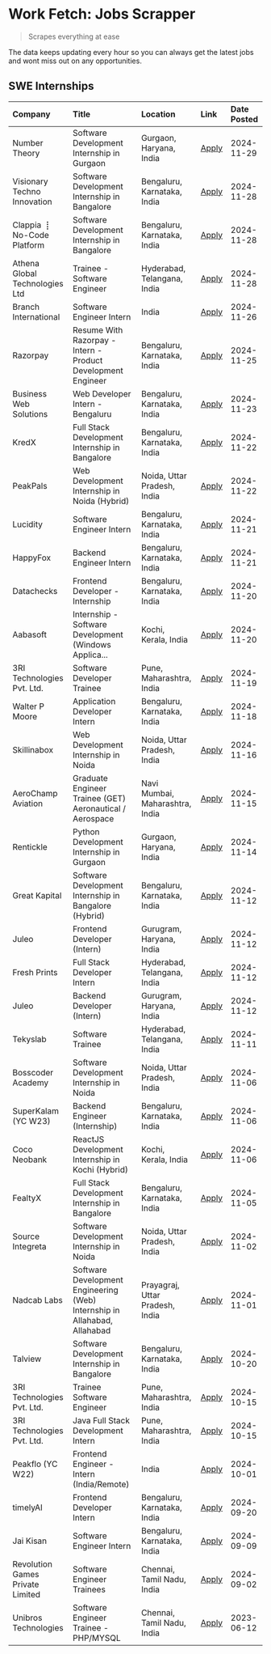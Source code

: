 # Work Fetch: Jobs Scrapper
> Scrapes everything at ease

The data keeps updating every hour so you can always get the latest jobs and wont miss out on any opportunities.

## SWE Internships
<!--START_SECTION:workfetch-->
| Company                          | Title                                                                     | Location                        | Link                                                                                                                                                                                                                                            | Date Posted   |
|:---------------------------------|:--------------------------------------------------------------------------|:--------------------------------|:------------------------------------------------------------------------------------------------------------------------------------------------------------------------------------------------------------------------------------------------|:--------------|
| Number Theory                    | Software Development Internship in Gurgaon                                | Gurgaon, Haryana, India         | [Apply](https://in.linkedin.com/jobs/view/software-development-internship-in-gurgaon-at-number-theory-4087550503?position=49&pageNum=0&refId=ewcG%2F4pblzKFpilNCDMo8A%3D%3D&trackingId=1YHhbVgRRMwpYEYujNAqnw%3D%3D)                            | 2024-11-29    |
| Visionary Techno Innovation      | Software Development Internship in Bangalore                              | Bengaluru, Karnataka, India     | [Apply](https://in.linkedin.com/jobs/view/software-development-internship-in-bangalore-at-visionary-techno-innovation-4086916247?position=14&pageNum=0&refId=ewcG%2F4pblzKFpilNCDMo8A%3D%3D&trackingId=wKtzWsgvepK%2FucIgjjWVOA%3D%3D)          | 2024-11-28    |
| Clappia ⢸ No-Code Platform       | Software Development Internship in Bangalore                              | Bengaluru, Karnataka, India     | [Apply](https://in.linkedin.com/jobs/view/software-development-internship-in-bangalore-at-clappia-%E2%A2%B8-no-code-platform-4086916232?position=28&pageNum=0&refId=ewcG%2F4pblzKFpilNCDMo8A%3D%3D&trackingId=hOj%2Fmf9IedN01OqbGox1%2Fg%3D%3D) | 2024-11-28    |
| Athena Global Technologies Ltd   | Trainee - Software Engineer                                               | Hyderabad, Telangana, India     | [Apply](https://in.linkedin.com/jobs/view/trainee-software-engineer-at-athena-global-technologies-ltd-4087205108?position=50&pageNum=0&refId=ewcG%2F4pblzKFpilNCDMo8A%3D%3D&trackingId=gdc5WwSPGo7ggRswyqiKQA%3D%3D)                            | 2024-11-28    |
| Branch International             | Software Engineer Intern                                                  | India                           | [Apply](https://in.linkedin.com/jobs/view/software-engineer-intern-at-branch-international-4054425650?position=44&pageNum=0&refId=ewcG%2F4pblzKFpilNCDMo8A%3D%3D&trackingId=b0anctUqzA8oi%2BGh%2ByTwag%3D%3D)                                   | 2024-11-26    |
| Razorpay                         | Resume With Razorpay - Intern - Product Development Engineer              | Bengaluru, Karnataka, India     | [Apply](https://in.linkedin.com/jobs/view/resume-with-razorpay-intern-product-development-engineer-at-razorpay-4082644771?position=33&pageNum=0&refId=ewcG%2F4pblzKFpilNCDMo8A%3D%3D&trackingId=tEU%2FhQkIsF%2BaFQPTwV0y3g%3D%3D)               | 2024-11-25    |
| Business Web Solutions           | Web Developer Intern - Bengaluru                                          | Bengaluru, Karnataka, India     | [Apply](https://in.linkedin.com/jobs/view/web-developer-intern-bengaluru-at-business-web-solutions-4081769308?position=47&pageNum=0&refId=ewcG%2F4pblzKFpilNCDMo8A%3D%3D&trackingId=YjWmR8kxN%2BXoY8b3yrdgjg%3D%3D)                             | 2024-11-23    |
| KredX                            | Full Stack Development Internship in Bangalore                            | Bengaluru, Karnataka, India     | [Apply](https://in.linkedin.com/jobs/view/full-stack-development-internship-in-bangalore-at-kredx-4082021747?position=26&pageNum=0&refId=ewcG%2F4pblzKFpilNCDMo8A%3D%3D&trackingId=7%2BTs2i6FwZ8rP7TwTH2Sgg%3D%3D)                              | 2024-11-22    |
| PeakPals                         | Web Development Internship in Noida (Hybrid)                              | Noida, Uttar Pradesh, India     | [Apply](https://in.linkedin.com/jobs/view/web-development-internship-in-noida-hybrid-at-peakpals-4082025102?position=60&pageNum=0&refId=ewcG%2F4pblzKFpilNCDMo8A%3D%3D&trackingId=5aFrF%2BO3XneJJp1JhJClXw%3D%3D)                               | 2024-11-22    |
| Lucidity                         | Software Engineer Intern                                                  | Bengaluru, Karnataka, India     | [Apply](https://in.linkedin.com/jobs/view/software-engineer-intern-at-lucidity-4081805788?position=18&pageNum=0&refId=ewcG%2F4pblzKFpilNCDMo8A%3D%3D&trackingId=YAKNOHkd%2FwpPQXf7fs%2BMkQ%3D%3D)                                               | 2024-11-21    |
| HappyFox                         | Backend Engineer Intern                                                   | Bengaluru, Karnataka, India     | [Apply](https://in.linkedin.com/jobs/view/backend-engineer-intern-at-happyfox-4079265240?position=54&pageNum=0&refId=ewcG%2F4pblzKFpilNCDMo8A%3D%3D&trackingId=JUbsqVGICI8rnobB%2FHXwiA%3D%3D)                                                  | 2024-11-21    |
| Datachecks                       | Frontend Developer - Internship                                           | Bengaluru, Karnataka, India     | [Apply](https://in.linkedin.com/jobs/view/frontend-developer-internship-at-datachecks-4078365869?position=42&pageNum=0&refId=ewcG%2F4pblzKFpilNCDMo8A%3D%3D&trackingId=mCPm%2FKXc9x2Aj%2FzTFdbD%2BA%3D%3D)                                      | 2024-11-20    |
| Aabasoft                         | Internship - Software Development (Windows Applica...                     | Kochi, Kerala, India            | [Apply](https://in.linkedin.com/jobs/view/internship-software-development-windows-applica-at-aabasoft-4080986188?position=53&pageNum=0&refId=ewcG%2F4pblzKFpilNCDMo8A%3D%3D&trackingId=Y%2Fl7hu3GBWHtHBYETbZ6cQ%3D%3D)                          | 2024-11-20    |
| 3RI Technologies Pvt. Ltd.       | Software Developer Trainee                                                | Pune, Maharashtra, India        | [Apply](https://in.linkedin.com/jobs/view/software-developer-trainee-at-3ri-technologies-pvt-ltd-4080283578?position=31&pageNum=0&refId=ewcG%2F4pblzKFpilNCDMo8A%3D%3D&trackingId=mRTqEsa2WzLzEcEJJRBDHw%3D%3D)                                 | 2024-11-19    |
| Walter P Moore                   | Application Developer Intern                                              | Bengaluru, Karnataka, India     | [Apply](https://in.linkedin.com/jobs/view/application-developer-intern-at-walter-p-moore-4077126811?position=22&pageNum=0&refId=ewcG%2F4pblzKFpilNCDMo8A%3D%3D&trackingId=fuuqaBePWysSP1b0CW3fDw%3D%3D)                                         | 2024-11-18    |
| Skillinabox                      | Web Development Internship in Noida                                       | Noida, Uttar Pradesh, India     | [Apply](https://in.linkedin.com/jobs/view/web-development-internship-in-noida-at-skillinabox-4077783016?position=23&pageNum=0&refId=ewcG%2F4pblzKFpilNCDMo8A%3D%3D&trackingId=wWFmIZQf%2FwlwnaYgm920Fw%3D%3D)                                   | 2024-11-16    |
| AeroChamp Aviation               | Graduate Engineer Trainee (GET) Aeronautical / Aerospace                  | Navi Mumbai, Maharashtra, India | [Apply](https://in.linkedin.com/jobs/view/graduate-engineer-trainee-get-aeronautical-aerospace-at-aerochamp-aviation-4075807848?position=40&pageNum=0&refId=ewcG%2F4pblzKFpilNCDMo8A%3D%3D&trackingId=RhlaPHMfoogssvEAkwiq1Q%3D%3D)             | 2024-11-15    |
| Rentickle                        | Python Development Internship in Gurgaon                                  | Gurgaon, Haryana, India         | [Apply](https://in.linkedin.com/jobs/view/python-development-internship-in-gurgaon-at-rentickle-4075922770?position=21&pageNum=0&refId=ewcG%2F4pblzKFpilNCDMo8A%3D%3D&trackingId=ZdXu2aFAXZjHDNzXFnry2g%3D%3D)                                  | 2024-11-14    |
| Great Kapital                    | Software Development Internship in Bangalore (Hybrid)                     | Bengaluru, Karnataka, India     | [Apply](https://in.linkedin.com/jobs/view/software-development-internship-in-bangalore-hybrid-at-great-kapital-4074322094?position=24&pageNum=0&refId=ewcG%2F4pblzKFpilNCDMo8A%3D%3D&trackingId=2Afk%2Fowc6xLJwdzgZNeyHw%3D%3D)                 | 2024-11-12    |
| Juleo                            | Frontend Developer (Intern)                                               | Gurugram, Haryana, India        | [Apply](https://in.linkedin.com/jobs/view/frontend-developer-intern-at-juleo-4072443159?position=32&pageNum=0&refId=ewcG%2F4pblzKFpilNCDMo8A%3D%3D&trackingId=fgXsylFLLGFCHtacO12tbA%3D%3D)                                                     | 2024-11-12    |
| Fresh Prints                     | Full Stack Developer Intern                                               | Hyderabad, Telangana, India     | [Apply](https://in.linkedin.com/jobs/view/full-stack-developer-intern-at-fresh-prints-4074759619?position=35&pageNum=0&refId=ewcG%2F4pblzKFpilNCDMo8A%3D%3D&trackingId=HqZTnpZOIz8c%2BMHa%2FklzUg%3D%3D)                                        | 2024-11-12    |
| Juleo                            | Backend Developer (Intern)                                                | Gurugram, Haryana, India        | [Apply](https://in.linkedin.com/jobs/view/backend-developer-intern-at-juleo-4072437848?position=51&pageNum=0&refId=ewcG%2F4pblzKFpilNCDMo8A%3D%3D&trackingId=S5%2FODUPjX0WLLiNDbjwTVA%3D%3D)                                                    | 2024-11-12    |
| Tekyslab                         | Software Trainee                                                          | Hyderabad, Telangana, India     | [Apply](https://in.linkedin.com/jobs/view/software-trainee-at-tekyslab-4074128169?position=46&pageNum=0&refId=ewcG%2F4pblzKFpilNCDMo8A%3D%3D&trackingId=1u9KiU9a4TAOZe5JJhWcFA%3D%3D)                                                           | 2024-11-11    |
| Bosscoder Academy                | Software Development Internship in Noida                                  | Noida, Uttar Pradesh, India     | [Apply](https://in.linkedin.com/jobs/view/software-development-internship-in-noida-at-bosscoder-academy-4070090866?position=9&pageNum=0&refId=ewcG%2F4pblzKFpilNCDMo8A%3D%3D&trackingId=4JlOfpw66k7gfBAuNCYfCg%3D%3D)                           | 2024-11-06    |
| SuperKalam (YC W23)              | Backend Engineer (Internship)                                             | Bengaluru, Karnataka, India     | [Apply](https://in.linkedin.com/jobs/view/backend-engineer-internship-at-superkalam-yc-w23-4069134451?position=29&pageNum=0&refId=ewcG%2F4pblzKFpilNCDMo8A%3D%3D&trackingId=8W0taxD6U1oRQkmVT3DnQA%3D%3D)                                       | 2024-11-06    |
| Coco Neobank                     | ReactJS Development Internship in Kochi (Hybrid)                          | Kochi, Kerala, India            | [Apply](https://in.linkedin.com/jobs/view/reactjs-development-internship-in-kochi-hybrid-at-coco-neobank-4070090934?position=30&pageNum=0&refId=ewcG%2F4pblzKFpilNCDMo8A%3D%3D&trackingId=LJfpxao878Q6H8q6c7PE6Q%3D%3D)                         | 2024-11-06    |
| FealtyX                          | Full Stack Development Internship in Bangalore                            | Bengaluru, Karnataka, India     | [Apply](https://in.linkedin.com/jobs/view/full-stack-development-internship-in-bangalore-at-fealtyx-4067118640?position=41&pageNum=0&refId=ewcG%2F4pblzKFpilNCDMo8A%3D%3D&trackingId=s0RUjvj8nUeHEoCIcV4a7g%3D%3D)                              | 2024-11-05    |
| Source Integreta                 | Software Development Internship in Noida                                  | Noida, Uttar Pradesh, India     | [Apply](https://in.linkedin.com/jobs/view/software-development-internship-in-noida-at-source-integreta-4066120527?position=16&pageNum=0&refId=ewcG%2F4pblzKFpilNCDMo8A%3D%3D&trackingId=yWHqykmtJ%2BoPLaoA7Gi9Fg%3D%3D)                         | 2024-11-02    |
| Nadcab Labs                      | Software Development Engineering (Web) Internship in Allahabad, Allahabad | Prayagraj, Uttar Pradesh, India | [Apply](https://in.linkedin.com/jobs/view/software-development-engineering-web-internship-in-allahabad-allahabad-at-nadcab-labs-4064940107?position=3&pageNum=0&refId=ewcG%2F4pblzKFpilNCDMo8A%3D%3D&trackingId=RviMV0WB81lo1o%2F7u71zfg%3D%3D) | 2024-11-01    |
| Talview                          | Software Development Internship in Bangalore                              | Bengaluru, Karnataka, India     | [Apply](https://in.linkedin.com/jobs/view/software-development-internship-in-bangalore-at-talview-4055420944?position=4&pageNum=0&refId=ewcG%2F4pblzKFpilNCDMo8A%3D%3D&trackingId=LFXDKwIm8ZBEXualkmkMzw%3D%3D)                                 | 2024-10-20    |
| 3RI Technologies Pvt. Ltd.       | Trainee Software Engineer                                                 | Pune, Maharashtra, India        | [Apply](https://in.linkedin.com/jobs/view/trainee-software-engineer-at-3ri-technologies-pvt-ltd-4048233384?position=37&pageNum=0&refId=ewcG%2F4pblzKFpilNCDMo8A%3D%3D&trackingId=nNtXCMxx1wEbaTUn11h8ag%3D%3D)                                  | 2024-10-15    |
| 3RI Technologies Pvt. Ltd.       | Java Full Stack Development Intern                                        | Pune, Maharashtra, India        | [Apply](https://in.linkedin.com/jobs/view/java-full-stack-development-intern-at-3ri-technologies-pvt-ltd-4048231995?position=45&pageNum=0&refId=ewcG%2F4pblzKFpilNCDMo8A%3D%3D&trackingId=MhX6UdCUfAkLZerbBJ9rdA%3D%3D)                         | 2024-10-15    |
| Peakflo (YC W22)                 | Frontend Engineer - Intern (India/Remote)                                 | India                           | [Apply](https://in.linkedin.com/jobs/view/frontend-engineer-intern-india-remote-at-peakflo-yc-w22-4037729755?position=8&pageNum=0&refId=ewcG%2F4pblzKFpilNCDMo8A%3D%3D&trackingId=vSH%2FOzY7FhC6gyZq6Hukaw%3D%3D)                               | 2024-10-01    |
| timelyAI                         | Frontend Developer Intern                                                 | Bengaluru, Karnataka, India     | [Apply](https://in.linkedin.com/jobs/view/frontend-developer-intern-at-timelyai-4030925040?position=11&pageNum=0&refId=ewcG%2F4pblzKFpilNCDMo8A%3D%3D&trackingId=mRymu57qAoGN8amkajr%2Bow%3D%3D)                                                | 2024-09-20    |
| Jai Kisan                        | Software Engineer Intern                                                  | Bengaluru, Karnataka, India     | [Apply](https://in.linkedin.com/jobs/view/software-engineer-intern-at-jai-kisan-4024075360?position=43&pageNum=0&refId=ewcG%2F4pblzKFpilNCDMo8A%3D%3D&trackingId=Ff33ILXbPTevd7yZNc30Ag%3D%3D)                                                  | 2024-09-09    |
| Revolution Games Private Limited | Software Engineer Trainees                                                | Chennai, Tamil Nadu, India      | [Apply](https://in.linkedin.com/jobs/view/software-engineer-trainees-at-revolution-games-private-limited-4015912927?position=39&pageNum=0&refId=ewcG%2F4pblzKFpilNCDMo8A%3D%3D&trackingId=lDRI8CazqaOd0bD6SrayKQ%3D%3D)                         | 2024-09-02    |
| Unibros Technologies             | Software Engineer Trainee - PHP/MYSQL                                     | Chennai, Tamil Nadu, India      | [Apply](https://in.linkedin.com/jobs/view/software-engineer-trainee-php-mysql-at-unibros-technologies-3656599241?position=56&pageNum=0&refId=ewcG%2F4pblzKFpilNCDMo8A%3D%3D&trackingId=FAdpTtg15FR2BZM69RUgNA%3D%3D)                            | 2023-06-12    |
<!--END_SECTION:workfetch-->

